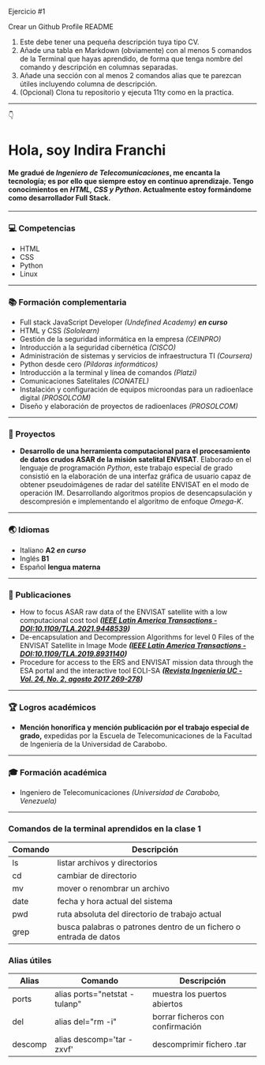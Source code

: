 Ejercicio #1

Crear un Github Profile README
1. Este debe tener una pequeña descripción tuya tipo CV.
2. Añade una tabla en Markdown (obviamente) con al menos 5 comandos de la Terminal que hayas aprendido, de forma que tenga nombre del comando y descripción en columnas separadas.
3. Añade una sección con al menos 2 comandos alias que te parezcan útiles incluyendo columna de descripción.
4. (Opcional) Clona tu repositorio y ejecuta 11ty como en la practica.
---

:point_down:
# Hola, soy Indira Franchi
#### Me gradué de **_Ingeniero de Telecomunicaciones_**, me encanta la tecnología; es por ello que siempre estoy en continuo aprendizaje. Tengo conocimientos en _HTML, CSS y Python_. Actualmente estoy formándome como desarrollador Full Stack.
---

### 💻 Competencias
- HTML
- CSS
- Python
- Linux
---

### 📚 Formación complementaria
- Full stack JavaScript Developer _(Undefined Academy)_ **_en curso_** 
- HTML y CSS _(Sololearn)_
- Gestión de la seguridad informática en la empresa _(CEINPRO)_
- Introducción a la seguridad cibernética _(CISCO)_
- Administración de sistemas y servicios de infraestructura TI _(Coursera)_
- Python desde cero _(Píldoras informáticos)_
- Introducción a la terminal y línea de comandos _(Platzi)_
- Comunicaciones Satelitales _(CONATEL)_
- Instalación y configuración de equipos microondas para un radioenlace digital _(PROSOLCOM)_
- Diseño y elaboración de proyectos de radioenlaces _(PROSOLCOM)_
---

### 🔧 Proyectos
- **Desarrollo de una herramienta computacional para el procesamiento de datos crudos ASAR de la misión satelital ENVISAT**. Elaborado en el lenguaje de programación _Python_, este trabajo especial de grado consistió en la elaboración de una interfaz gráfica de usuario capaz de obtener pseudoimágenes de radar del satélite ENVISAT en el modo de operación IM. Desarrollando algoritmos propios de desencapsulación y descompresión e implementando el algoritmo de enfoque _Omega-K_.
---

### 🌏 Idiomas
- Italiano **A2 _en curso_**
- Inglés **B1**
- Español **lengua materna**
---

### 📃 Publicaciones
- How to focus ASAR raw data of the ENVISAT satellite with a low computacional cost tool **_([IEEE Latin America Transactions - DOI:10.1109/TLA.2021.9448539](https://ieeexplore.ieee.org/document/9448539 "How to focus ASAR raw data of the ENVISAT"))_**
- De-encapsulation and Decompression Algorithms for level 0 Files of the ENVISAT Satellite in Image Mode **_([IEEE Latin America Transactions - DOI:10.1109/TLA.2019.8931140](https://ieeexplore.ieee.org/document/8931140 "De-encapsulation and Decompression Algorithms of the ENVISAT"))_**
- Procedure for access to the ERS and ENVISAT mission data through the ESA portal and the interactive tool EOLI-SA **_([Revista Ingeniería UC - Vol. 24, No. 2, agosto 2017 269-278](http://servicio.bc.uc.edu.ve/ingenieria/revista/index.htm "Procedure for access to the ERS and ENVISAT mission data"))_**
---

### 🏆 Logros académicos
- **Mención honorífica y mención publicación por el trabajo especial de grado,** expedidas por la Escuela de Telecomunicaciones de la Facultad de Ingeniería de la Universidad de Carabobo.
---

### 🎓 Formación académica
- Ingeniero de Telecomunicaciones _(Universidad de Carabobo, Venezuela)_
---

### Comandos de la terminal aprendidos en la clase 1
|Comando| Descripción                                                       |
|-------|-------------------------------------------------------------------|
| ls    | listar archivos y directorios                                     |
| cd    | cambiar de directorio                                             |
| mv    | mover o renombrar un archivo                                      |
| date  | fecha y hora actual del sistema                                   |
| pwd   | ruta absoluta del directorio de trabajo actual                    |
| grep  | busca palabras o patrones dentro de un fichero o entrada de datos |

### Alias útiles
| Alias     | Comando                       | Descripción                           |
|-----------|-------------------------------|---------------------------------------|
| ports     | alias ports="netstat -tulanp" | muestra los puertos abiertos          |
| del       | alias del="rm -i"             | borrar ficheros con confirmación      |
| descomp   | alias descomp='tar -zxvf'     | descomprimir fichero .tar             |
